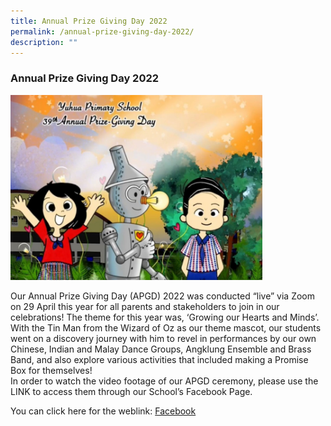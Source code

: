 ```yaml
---
title: Annual Prize Giving Day 2022
permalink: /annual-prize-giving-day-2022/
description: ""
---
```

### Annual Prize Giving Day 2022

<img src="/images/infopic1.png" 
     style="width:80%">
		 
Our Annual Prize Giving Day (APGD) 2022 was conducted “live” via Zoom on 29 April this year for all parents and stakeholders to join in our celebrations! The theme for this year was, ‘Growing our Hearts and Minds’. With the Tin Man from the Wizard of Oz as our theme mascot, our students went on a discovery journey with him to revel in performances by our own Chinese, Indian and Malay Dance Groups, Angklung Ensemble and Brass Band, and also explore various activities that included making a Promise Box for themselves!  
In order to watch the video footage of our APGD ceremony, please use the LINK to access them through our School’s Facebook Page.

You can click here for the weblink: [Facebook](https://m.facebook.com/pg/yuhuaprimaryschool/videos/?ref=page_internal&mt_nav=0)